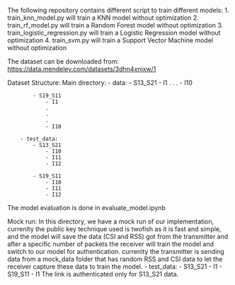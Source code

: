 The following repository contains different script to train different models:
    1. train_knn_model.py will train a KNN model without optimization
    2. train_rf_model.py will train a Random Forest model without optimization
    3. train_logistic_regression.py will train a Logistic Regression model without optimization
    4. train_svm.py will train a Support Vector Machine model without optimization

The dataset can be downloaded from: https://data.mendeley.com/datasets/3dhn4xnjxw/1

Dataset Structure:
    Main directory:
        - data:
            - S13_S21
                - I1
                .
                .
                .
                - I10

            - S19_S11
                - I1
                .
                .
                .
                - I10

        - test_data:
            - S13_S21
                - I10
                - I11
                - I12
                
            - S19_S11
                - I10
                - I11
                - I12

The model evaluation is done in evaluate_model.ipynb

Mock run:
    In this directory, we have a mock run of our implementation, currenlty the public key technique used
    is twofish as it is fast and simple, and the model will save the data (CSI and RSS) got from the
    transmitter and after a specific number of packets the receiver will train the model and switch
    to our model for authentication.
    currenlty the transmitter is sending data from a mock_data folder that has random RSS and CSI data
    to let the receiver capture these data to train the model.
    - test_data:
        - S13_S21
            - I1
        - S19_S11
            - I1
    The link is authenticated only for S13_S21 data.
